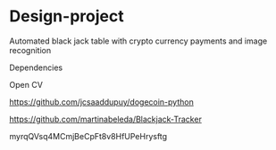 # Design-project
Automated black jack table with crypto currency payments and image recognition

Dependencies

Open CV

https://github.com/jcsaaddupuy/dogecoin-python

https://github.com/martinabeleda/Blackjack-Tracker

myrqQVsq4MCmjBeCpFt8v8HfUPeHrysftg
